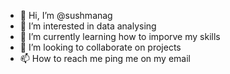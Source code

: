 - 👋 Hi, I’m @sushmanag
- 👀 I’m interested in data analysing
- 🌱 I’m currently learning how to imporve my skills
- 💞️ I’m looking to collaborate on projects 
- 📫 How to reach me ping me on my email

<!---
sushmanag/sushmanag is a ✨ special ✨ repository because its `README.md` (this file) appears on your GitHub profile.
You can click the Preview link to take a look at your changes.
--->
